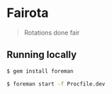 # Fairota

> Rotations done fair

## Running locally

```bash
$ gem install foreman
```

```bash
$ foreman start -f Procfile.dev
```
